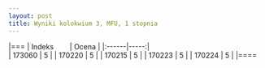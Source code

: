 ```yaml
---
layout: post
title: Wyniki kolokwium 3, MFU, 1 stopnia
---
```




|===
| Indeks &nbsp; &nbsp; &nbsp; &nbsp;| Ocena |
|:------|-----:|	
|    173060 |  5 |
|    170220 |  5 |
|    170215 |  5 |
|    170223 |  5 |
|    170224 |  5 |
|====
